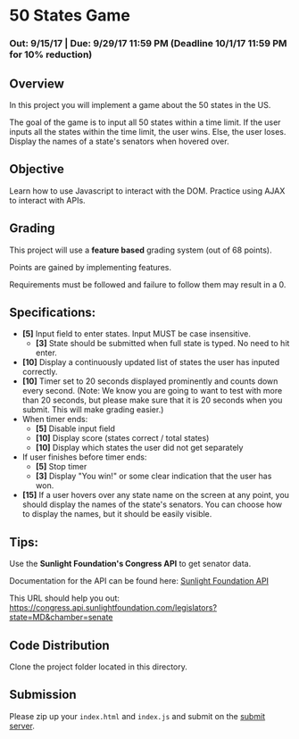 # 50 States Game
### Out: 9/15/17 | Due: 9/29/17 11:59 PM (Deadline 10/1/17 11:59 PM for 10% reduction)

## Overview
In this project you will implement a game about the 50 states in the US.

The goal of the game is to input all 50 states within a time limit. If the user inputs all the states within the time limit, the user wins. Else, the user loses. Display the names of a state's senators when hovered over.

## Objective
Learn how to use Javascript to interact with the DOM. Practice using AJAX to interact with APIs.

## Grading
This project will use a **feature based** grading system (out of 68 points).

Points are gained by implementing features.

Requirements must be followed and failure to follow them may result in a 0.

## Specifications:

- **[5]** Input field to enter states. Input MUST be case insensitive.
    + **[3]** State should be submitted when full state is typed. No need to hit enter.
- **[10]** Display a continuously updated list of states the user has inputed correctly.
- **[10]** Timer set to 20 seconds displayed prominently and counts down every second. (Note: We know you are going to want to test with more than 20 seconds, but please make sure that it is 20 seconds when you submit. This will make grading easier.)
- When timer ends:
    - **[5]** Disable input field
    - **[10]** Display score (states correct / total states)
    - **[10]** Display which states the user did not get separately
- If user finishes before timer ends:
    - **[5]** Stop timer
    - **[3]** Display "You win!" or some clear indication that the user has won.
- **[15]** If a user hovers over any state name on the screen at any point, you should display the names of the state's senators. You can choose how to display the names, but it should be easily visible.   

## Tips:

Use the **Sunlight Foundation's Congress API** to get senator data.

Documentation for the API can be found here: [Sunlight Foundation API](https://sunlightlabs.github.io/congress/legislators.html)

This URL should help you out:
https://congress.api.sunlightfoundation.com/legislators?state=MD&chamber=senate


## Code Distribution
Clone the project folder located in this directory.

## Submission
Please zip up your `index.html` and `index.js` and submit on the [submit server](submit.cs.umd.edu).

